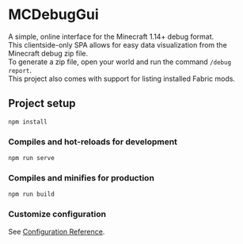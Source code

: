 # MCDebugGui
A simple, online interface for the Minecraft 1.14+ debug format.\
This clientside-only SPA allows for easy data visualization from the Minecraft debug zip file.\
To generate a zip file, open your world and run the command `/debug report`.\
This project also comes with support for listing installed Fabric mods.

## Project setup
```
npm install
```

### Compiles and hot-reloads for development
```
npm run serve
```

### Compiles and minifies for production
```
npm run build
```

### Customize configuration
See [Configuration Reference](https://cli.vuejs.org/config/).

